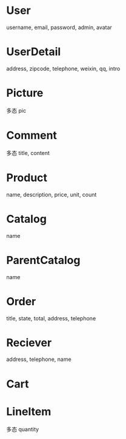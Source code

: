 # User
  username, email, password, admin, avatar

# UserDetail
  address, zipcode, telephone, weixin, qq, intro

# Picture
  多态
  pic

# Comment
  多态
  title, content

# Product
  name, description, price, unit, count

# Catalog
  name

# ParentCatalog
  name

# Order
  title, state, total, address, telephone

# Reciever
  address, telephone, name

# Cart

# LineItem
  多态
  quantity
